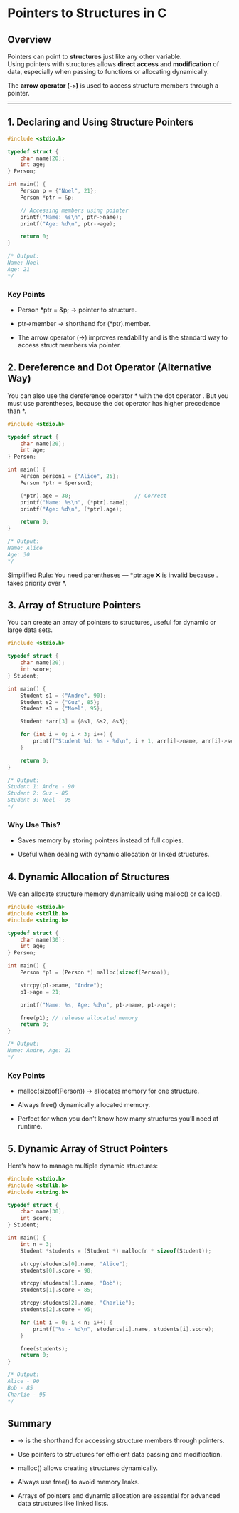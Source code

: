 # Pointers to Structures in C

## Overview

Pointers can point to **structures** just like any other variable.  
Using pointers with structures allows **direct access** and **modification** of data, especially when passing to functions or allocating dynamically.

The **arrow operator (`->`)** is used to access structure members through a pointer.

---

## 1. Declaring and Using Structure Pointers

```c
#include <stdio.h>

typedef struct {
    char name[20];
    int age;
} Person;

int main() {
    Person p = {"Noel", 21};
    Person *ptr = &p;

    // Accessing members using pointer
    printf("Name: %s\n", ptr->name);
    printf("Age: %d\n", ptr->age);

    return 0;
}

/* Output:
Name: Noel
Age: 21
*/

```

### Key Points

- Person *ptr = &p; → pointer to structure.

- ptr->member → shorthand for (*ptr).member.

- The arrow operator (->) improves readability and is the standard way to access struct members via pointer.


## 2. Dereference and Dot Operator (Alternative Way)

You can also use the dereference operator * with the dot operator .
But you must use parentheses, because the dot operator has higher precedence than *.

```c
#include <stdio.h>

typedef struct {
    char name[20];
    int age;
} Person;

int main() {
    Person person1 = {"Alice", 25};
    Person *ptr = &person1;

    (*ptr).age = 30;                    // Correct
    printf("Name: %s\n", (*ptr).name);
    printf("Age: %d\n", (*ptr).age);

    return 0;
}

/* Output:
Name: Alice
Age: 30
*/

```

Simplified Rule:
You need parentheses — *ptr.age ❌ is invalid because . takes priority over *.


## 3. Array of Structure Pointers

You can create an array of pointers to structures, useful for dynamic or large data sets.

```c
#include <stdio.h>

typedef struct {
    char name[20];
    int score;
} Student;

int main() {
    Student s1 = {"Andre", 90};
    Student s2 = {"Guz", 85};
    Student s3 = {"Noel", 95};

    Student *arr[3] = {&s1, &s2, &s3};

    for (int i = 0; i < 3; i++) {
        printf("Student %d: %s - %d\n", i + 1, arr[i]->name, arr[i]->score);
    }

    return 0;
}

/* Output:
Student 1: Andre - 90
Student 2: Guz - 85
Student 3: Noel - 95
*/

```

### Why Use This?

- Saves memory by storing pointers instead of full copies.

- Useful when dealing with dynamic allocation or linked structures.


## 4. Dynamic Allocation of Structures

We can allocate structure memory dynamically using malloc() or calloc().

```c
#include <stdio.h>
#include <stdlib.h>
#include <string.h>

typedef struct {
    char name[30];
    int age;
} Person;

int main() {
    Person *p1 = (Person *) malloc(sizeof(Person));

    strcpy(p1->name, "Andre");
    p1->age = 21;

    printf("Name: %s, Age: %d\n", p1->name, p1->age);

    free(p1); // release allocated memory
    return 0;
}

/* Output:
Name: Andre, Age: 21
*/

```

### Key Points

- malloc(sizeof(Person)) → allocates memory for one structure.

- Always free() dynamically allocated memory.

- Perfect for when you don’t know how many structures you’ll need at runtime.


## 5. Dynamic Array of Struct Pointers

Here’s how to manage multiple dynamic structures:

```c
#include <stdio.h>
#include <stdlib.h>
#include <string.h>

typedef struct {
    char name[30];
    int score;
} Student;

int main() {
    int n = 3;
    Student *students = (Student *) malloc(n * sizeof(Student));

    strcpy(students[0].name, "Alice");
    students[0].score = 90;

    strcpy(students[1].name, "Bob");
    students[1].score = 85;

    strcpy(students[2].name, "Charlie");
    students[2].score = 95;

    for (int i = 0; i < n; i++) {
        printf("%s - %d\n", students[i].name, students[i].score);
    }

    free(students);
    return 0;
}

/* Output:
Alice - 90
Bob - 85
Charlie - 95
*/

```

## Summary

- -> is the shorthand for accessing structure members through pointers.

- Use pointers to structures for efficient data passing and modification.

- malloc() allows creating structures dynamically.

- Always use free() to avoid memory leaks.

- Arrays of pointers and dynamic allocation are essential for advanced data structures like linked lists.
